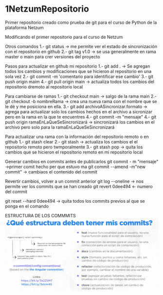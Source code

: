 # 1NetzumRepositorio
Primer repositorio creado como prueba de git para el curso de Python de la plataforma Netzum

Modificando el primer repositorio para el curso de Netzum

Otros comandos
1.- git status                      -> me permite ver el estado de sincronización con el repositorio en github
2.- git tag v1.0                    -> se usa generalmente en rama master o main para crer versiones del proyecto



Pasos para actualizar en github mi repositorio
1.- git add .                       -> Se agregan todos los cambios y modificaciones que se hicieron al repositorio en una sola vez
2.- git commit -m 'comentario para identificar ese cambio'
3.- git push origin maim
4.- git pull origin main            -> actualiza todos los cambios del repositorio dremoto al repositorio local


Para cambiarse de ramas
1.- git checkout main                -> salgo de la rama main
2.- git checkout -b nombreRama       -> crea una nueva rama con el nombre que se le  dé y me posiciona en ella.
3.- git add archivoASincronizar.formato    -> agrega para actualizar solo los cambios hechos en el archivo a sicronizar pero en la rama en la que te encuentres
4.- git commit -m "mensaje"
4.- git push origin ramaEnLaQueSeSincronizará  -> sincronizará los cambios en el archivo pero solo para la ramaEnLaQueSeSincronizará


Para actualizar una rama con la información del repositorio remoto o en github
1.- git stash clear
2.- git stash                                -> actualiza los cambios el el repositorio remoto pero twmporalmente
3.- git stash pop                            -> quita los cambios que se hicieron el repositorio remoto en mi 
repositorio local


Generar cambios en commits antes de publicarlos
git commit - m "mensaje"                    ->primer comit hecho per que estuvo ma
git commit --amend -m"new commit"           -> cambiaos el contenido del commit


Revertir cambios, volver a un commit anterior
git log --oneline       -> nos permite ver los commits que se han creado
git revert  0dee494 <- numero del commit

git reset --hard 0dee494   -> quita todos los commits previos al que se ponga en el comando



ESTRUCTURA DE LOS COMMMITS
![Alt text](image.png)
